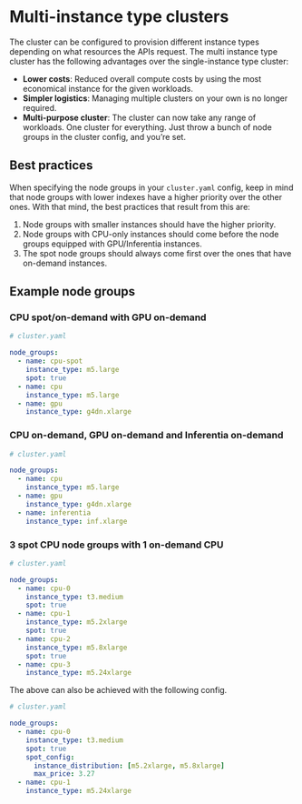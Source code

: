 # Multi-instance type clusters

The cluster can be configured to provision different instance types depending on what resources the APIs request. The multi instance type cluster has the following advantages over the single-instance type cluster:

* **Lower costs**: Reduced overall compute costs by using the most economical instance for the given workloads.
* **Simpler logistics**: Managing multiple clusters on your own is no longer required.
* **Multi-purpose cluster**: The cluster can now take any range of workloads. One cluster for everything. Just throw a bunch of node groups in the cluster config, and you’re set.

## Best practices

When specifying the node groups in your `cluster.yaml` config, keep in mind that node groups with lower indexes have a higher priority over the other ones. With that mind, the best practices that result from this are:

1. Node groups with smaller instances should have the higher priority.
1. Node groups with CPU-only instances should come before the node groups equipped with GPU/Inferentia instances.
1. The spot node groups should always come first over the ones that have on-demand instances.

## Example node groups

### CPU spot/on-demand with GPU on-demand

```yaml
# cluster.yaml

node_groups:
  - name: cpu-spot
    instance_type: m5.large
    spot: true
  - name: cpu
    instance_type: m5.large
  - name: gpu
    instance_type: g4dn.xlarge
```

### CPU on-demand, GPU on-demand and Inferentia on-demand

```yaml
# cluster.yaml

node_groups:
  - name: cpu
    instance_type: m5.large
  - name: gpu
    instance_type: g4dn.xlarge
  - name: inferentia
    instance_type: inf.xlarge
```

### 3 spot CPU node groups with 1 on-demand CPU

```yaml
# cluster.yaml

node_groups:
  - name: cpu-0
    instance_type: t3.medium
    spot: true
  - name: cpu-1
    instance_type: m5.2xlarge
    spot: true
  - name: cpu-2
    instance_type: m5.8xlarge
    spot: true
  - name: cpu-3
    instance_type: m5.24xlarge
```

The above can also be achieved with the following config.

```yaml
# cluster.yaml

node_groups:
  - name: cpu-0
    instance_type: t3.medium
    spot: true
    spot_config:
      instance_distribution: [m5.2xlarge, m5.8xlarge]
      max_price: 3.27
  - name: cpu-1
    instance_type: m5.24xlarge
```

